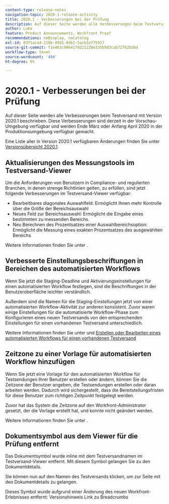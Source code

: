 ```yaml
---
content-type: release-notes
navigation-topic: 2020-1-release-activity
title: 2020.1 - Verbesserungen bei der Prüfung
description: Auf dieser Seite werden alle Verbesserungen beim Testversand mit Version 2020.1 beschrieben. Diese Verbesserungen sind derzeit in der Vorschau-Umgebung verfügbar und werden Ende März oder Anfang April 2020 in der Produktionsumgebung verfügbar gemacht.
author: Luke
feature: Product Announcements, Workfront Proof
recommendations: noDisplay, noCatalog
exl-id: 8371aca4-218b-4501-9db2-5acb1e775917
source-git-commit: f1e463c90641f9221228e335b583cab72762b3bd
workflow-type: tm+mt
source-wordcount: '404'
ht-degree: 0%

---
```


# 2020.1 - Verbesserungen bei der Prüfung

Auf dieser Seite werden alle Verbesserungen beim Testversand mit Version 2020.1 beschrieben. Diese Verbesserungen sind derzeit in der Vorschau-Umgebung verfügbar und werden Ende März oder Anfang April 2020 in der Produktionsumgebung verfügbar gemacht.

Eine Liste aller in Version 2020.1 verfügbaren Änderungen finden Sie unter [Versionsübersicht 2020.1](../../../product-announcements/product-releases/2020.1-release-activity/2020-1-release-overview.md).

## Aktualisierungen des Messungstools im Testversand-Viewer

Um die Anforderungen von Benutzern in Compliance- und regulierten Branchen, in denen strenge Richtlinien gelten, zu erfüllen, sind jetzt folgende Verbesserungen im Testversand-Viewer verfügbar:

* Bearbeitbares diagonales Auswahlfeld: Ermöglicht Ihnen mehr Kontrolle über die Größe der Bereichsauswahl
* Neues Feld zur Bereichsauswahl: Ermöglicht die Eingabe eines bestimmten zu messenden Bereichs.
* Neu Berechnen des Prozentsatzes einer Auswahlbereichsoption: Ermöglicht die Messung eines exakten Prozentsatzes des ausgewählten Bereichs

Weitere Informationen finden Sie unter .

## Verbesserte Einstellungsbeschriftungen in Bereichen des automatisierten Workflows

Wenn Sie jetzt die Staging-Deadline und Aktivierungseinstellungen für einen automatisierten Workflow festlegen, sind die Beschriftungen in der Benutzeroberfläche leichter verständlich.

Außerdem sind die Namen für die Staging-Einstellungen jetzt von einer automatisierten Workflow-Aktivität zur anderen konsistent. Zuvor waren einige Einstellungen für die automatisierte Workflow-Phase zum Konfigurieren eines neuen Testversands von den entsprechenden Einstellungen für einen vorhandenen Testversand unterschiedlich.

Weitere Informationen finden Sie unter und [Erstellen oder Bearbeiten eines automatisierten Workflows für einen vorhandenen Testversand](../../../review-and-approve-work/proofing/managing-proofs-within-workfront/create-edit-automated-workflow-existing-proof.md)

## Zeitzone zu einer Vorlage für automatisierten Workflow hinzufügen

Wenn Sie jetzt eine Vorlage für den automatisierten Workflow für Testsendungen Ihrer Benutzer erstellen oder ändern, können Sie die Zeitzone der Benutzer angeben, die Testsendungen erstellen oder daran arbeiten werden. Dadurch wird sichergestellt, dass die Bereitstellungsfristen für diese Benutzer zum richtigen Zeitpunkt festgelegt werden.

Zuvor hat das System die Zeitzone auf den Workfront-Administrator gesetzt, der die Vorlage erstellt hat, und konnte nicht geändert werden.

Weitere Informationen finden Sie unter .

## Dokumentsymbol aus dem Viewer für die Prüfung entfernt

Das Dokumentsymbol wurde inline mit dem Testversandnamen im Testversand-Viewer entfernt. Mit diesem Symbol gelangen Sie zu den Dokumentdetails.

Sie können nun auf den Namen des Testversands klicken, um zur Seite mit den Dokumentdetails zu gelangen.

Dieses Symbol wurde aufgrund einer Änderung des neuen Workfront-Erlebnisses entfernt: Versionshinweis Link zu Breadcrumbs
